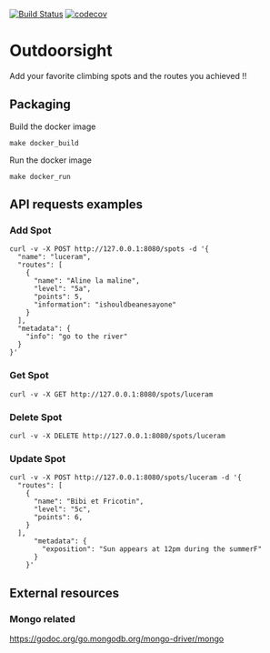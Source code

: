 [![Build Status](https://travis-ci.com/doniacld/outdoorsight.svg?token=izzKU5X6FkS6FPGKshop&branch=init-structure)](https://travis-ci.com/doniacld/outdoorsighty)
[![codecov](https://codecov.io/gh/doniacld/outdoorsight/branch/master/graph/badge.svg?token=G8F353D8BW)](https://codecov.io/gh/doniacld/outdoorsight)


# Outdoorsight

Add your favorite climbing spots and the routes you achieved !! 

## Packaging

Build the docker image

    make docker_build

Run the docker image

    make docker_run

## API requests examples

### Add Spot

    curl -v -X POST http://127.0.0.1:8080/spots -d '{
      "name": "luceram",
      "routes": [
        {
          "name": "Aline la maline",
          "level": "5a",
          "points": 5,
          "information": "ishouldbeanesayone"
        }
      ],
      "metadata": {
        "info": "go to the river"
      }
    }'

### Get Spot

    curl -v -X GET http://127.0.0.1:8080/spots/luceram

### Delete Spot

    curl -v -X DELETE http://127.0.0.1:8080/spots/luceram

### Update Spot

    curl -v -X POST http://127.0.0.1:8080/spots/luceram -d '{
      "routes": [
        {
          "name": "Bibi et Fricotin",
          "level": "5c",
          "points": 6,
        }
      ],
          "metadata": {
            "exposition": "Sun appears at 12pm during the summerF"
          }
        }'
    
## External resources

### Mongo related
https://godoc.org/go.mongodb.org/mongo-driver/mongo
